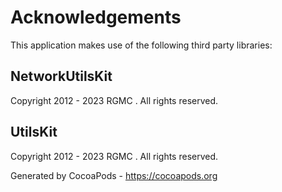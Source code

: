 # Acknowledgements
This application makes use of the following third party libraries:

## NetworkUtilsKit

Copyright 2012 - 2023 RGMC . All rights reserved.


## UtilsKit

Copyright 2012 - 2023 RGMC . All rights reserved.

Generated by CocoaPods - https://cocoapods.org
